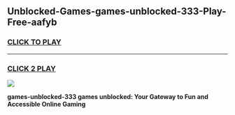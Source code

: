
## Unblocked-Games-games-unblocked-333-Play-Free-aafyb
<h3>
<a href="https://premium76.site?title=games-unblocked-333&ref=09A">CLICK TO PLAY</a></h3>
<hr>

<h3>
<a href="https://premium76.site?title=games-unblocked-333&ref=09A">CLICK 2 PLAY</a>
  
</h3>

<a href="https://premium76.site?title=games-unblocked-333&ref=09A"><img src="https://clearcache.store/games.png"></a>


**games-unblocked-333 games unblocked: Your Gateway to Fun and Accessible Online Gaming**
